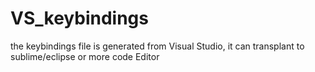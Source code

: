 # VS_keybindings
the keybindings file is generated from Visual Studio, it can transplant to sublime/eclipse or more code Editor
